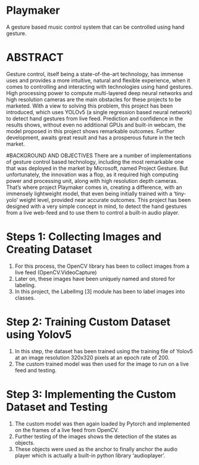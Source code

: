 # Playmaker
A gesture based music control system that can be controlled using hand gesture. 


# ABSTRACT
Gesture control, itself being a state-of-the-art technology, has immense uses and provides a more intuitive, natural and flexible experience, when it comes to controlling and interacting with technologies using hand gestures. High processing power to compute multi-layered deep neural networks and high resolution cameras are the main obstacles for these projects to be marketed. With a view to solving this problem, this project has been introduced, which uses YOLOv5 (a single regression based neural network) to detect hand gestures from live feed. Prediction and confidence in the results shows, without even no additional GPUs and built-in webcam, the model proposed in this project shows remarkable outcomes. Further development, awaits great result and has a prosperous future in the tech market.

#BACKGROUND AND OBJECTIVES
There are a number of implementations of gesture control based technology, including the most remarkable one that was deployed in the market by Microsoft, named Project Gesture. But unfortunately, the innovation was a flop, as it required high computing power and processing unit, along with high resolution depth cameras. That’s where project Playmaker comes in, creating a difference, with an immensely lightweight model, that even being initially trained with a ‘tiny-yolo’ weight level, provided near accurate outcomes.
This project has been designed with a very simple concept in mind, to detect the hand gestures from a live web-feed and to use them to control a built-in audio player. 

# Steps 1: Collecting Images and Creating Dataset
1.	For this process, the OpenCV library has been to collect images from a live feed (OpenCV.VideoCapture)
2.	Later on, these images have been uniquely named and stored for labeling.
3.	In this project, the LabelImg [3] module has been to label images into classes.

# Step 2: Training Custom Dataset using Yolov5
1.	In this step, the dataset has been trained using the training file of Yolov5 at an image resolution 320x320 pixels at an epoch rate of 200.
2.	The custom trained model was then used for the image to run on a live feed and testing.

# Step 3: Implementing the Custom Dataset and Testing
1.	The custom model was then again loaded by Pytorch and implemented on the frames of a live feed from OpenCV.
2.	Further testing of the images shows the detection of the states as objects. 
3.	These objects were used as the anchor to finally anchor the audio player which is actually a built-in python library ‘audioplayer’.  
